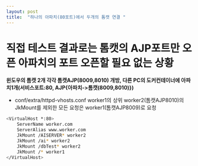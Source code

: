 ```yaml
---
layout: post
title:  "하나의 아파치(80포트)에서 두개의 톰캣 연결 "
---
```


# 직접 테스트 결과로는 톰캣의 AJP포트만 오픈 아파치의 포트 오픈할 필요 없는 상황

**윈도우의 톰캣 2개 각각 톰캣AJP(8009,8010) 개방, 다른 PC의 도커컨테이너에 아파치1개(서비스포트:80, AJP{아파치->톰캣(8009,8010)})**



- conf/extra/httpd-vhosts.conf worker1의 상위 worker2(톰캣AJP8010)의 JkMount를 제외한 모든 요청은 worker1(톰캣AJP8009)로 요청

```bash
<VirtualHost *:80>
    ServerName worker.com
    ServerAlias www.worker.com
    JkMount /AISERVER* worker2
    JkMount /ai* worker2
    JkMount /dbTest* worker2
    JkMount /* worker1
</VirtualHost>
```





    
                
